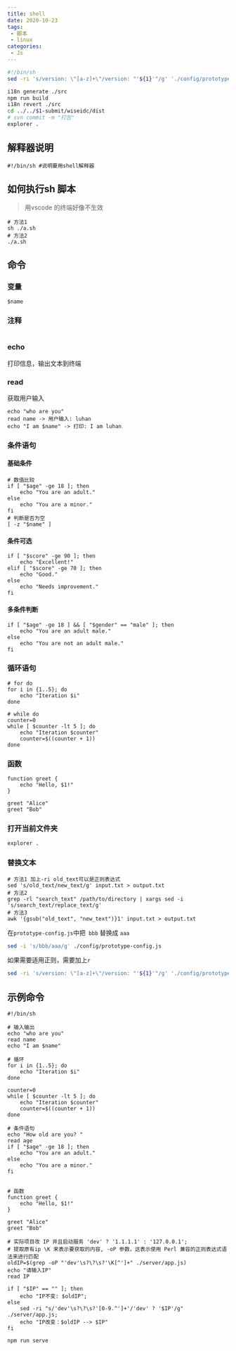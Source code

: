 ```yaml
---
title: shell
date: 2020-10-23
tags:
 - 脚本
 - linux
categories: 
 - Js
---
```


```sh
#!/bin/sh
sed -ri 's/version: \"[a-z]+\"/version: "'${1}'"/g' './config/prototype-config.js'

i18n generate ./src
npm run build
i18n revert ./src
cd ../../$1-submit/wiseidc/dist
# svn commit -m "打包"
explorer .
```

## 解释器说明

```shell
#!/bin/sh #说明要用shell解释器
```



## 如何执行sh 脚本

> 用vscode 的终端好像不生效

```shell
# 方法1
sh ./a.sh
# 方法2
./a.sh
```

## 命令

### 变量

`$name` 

### 注释

# 

### echo 

打印信息，输出文本到终端

### read

获取用户输入

```shell
echo "who are you"
read name -> 用户输入: luhan
echo "I am $name" -> 打印: I am luhan
```

### 条件语句

#### 基础条件

```shell
# 数值比较
if [ "$age" -ge 18 ]; then
    echo "You are an adult."
else
    echo "You are a minor."
fi
# 判断是否为空
[ -z "$name" ]
```

#### 条件可选

```shell
if [ "$score" -ge 90 ]; then
    echo "Excellent!"
elif [ "$score" -ge 70 ]; then
    echo "Good."
else
    echo "Needs improvement."
fi
```

#### 多条件判断

```shell
if [ "$age" -ge 18 ] && [ "$gender" == "male" ]; then
    echo "You are an adult male."
else
    echo "You are not an adult male."
fi
```



### 循环语句

```shell
# for do
for i in {1..5}; do
    echo "Iteration $i"
done

# while do
counter=0
while [ $counter -lt 5 ]; do
    echo "Iteration $counter"
    counter=$((counter + 1))
done

```



### 函数

```shell
function greet {
    echo "Hello, $1!"
}

greet "Alice"
greet "Bob"

```



### 打开当前文件夹

```sh
explorer .
```



### 替换文本

```shell
# 方法1 加上-ri old_text可以是正则表达式
sed 's/old_text/new_text/g' input.txt > output.txt  
# 方法2
grep -rl "search_text" /path/to/directory | xargs sed -i 's/search_text/replace_text/g'
# 方法3
awk '{gsub("old_text", "new_text")}1' input.txt > output.txt
```



在`prototype-config.js`中把` bbb` 替换成 `aaa`

```sh
sed -i 's/bbb/aaa/g' ./config/prototype-config.js
```

如果需要适用正则，需要加上`r`

```sh
sed -ri 's/version: \"[a-z]+\"/version: "'${1}'"/g' './config/prototype-config.js'
```



## 示例命令

```shell
#!/bin/sh

# 输入输出
echo "who are you"
read name
echo "I am $name"

# 循环
for i in {1..5}; do
    echo "Iteration $i"
done

counter=0
while [ $counter -lt 5 ]; do
    echo "Iteration $counter"
    counter=$((counter + 1))
done

# 条件语句
echo "How old are you? "
read age
if [ "$age" -ge 18 ]; then
    echo "You are an adult."
else
    echo "You are a minor."
fi

  
# 函数
function greet {
    echo "Hello, $1!"
}

greet "Alice"
greet "Bob"

```

```shell
# 实际项目改 IP 并且启动服务 'dev' ? '1.1.1.1' : '127.0.0.1';
# 提取原有ip \K 来表示要获取的内容, -oP 参数，这表示使用 Perl 兼容的正则表达式语法来进行匹配
oldIP=$(grep -oP "'dev'\s?\?\s?'\K[^']+" ./server/app.js)
echo "请输入IP"
read IP

if [ "$IP" == "" ]; then
    echo "IP不变: $oldIP";
else
    sed -ri "s/'dev'\s?\?\s?'[0-9.^']+'/'dev' ? '$IP'/g" ./server/app.js;
    echo "IP改变：$oldIP --> $IP"
fi

npm run serve
```

